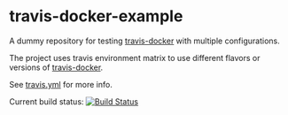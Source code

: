 # travis-docker-example

A dummy repository for testing [travis-docker](https://github.com/moul/travis-docker) with multiple configurations.

The project uses travis environment matrix to use different flavors or versions of [travis-docker](https://github.com/moul/travis-docker).

See [travis.yml](https://github.com/orius123/travis-docker-example/blob/master/.travis.yml) for more info.

Current build status: [![Build Status](https://travis-ci.org/orius123/travis-docker-example.svg?branch=master)](https://travis-ci.org/otius123/travis-docker-example)
